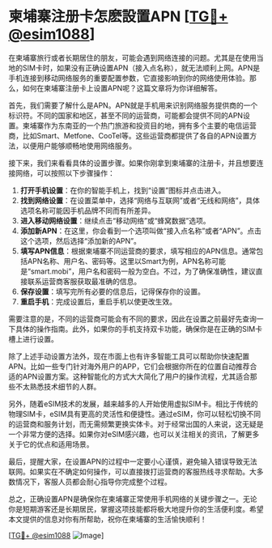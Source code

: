 # 柬埔寨注册卡怎麽設置APN [[TG💪+ @esim1088](https://t.me/s/esim1088)]

在柬埔寨旅行或者长期居住的朋友，可能会遇到网络连接的问题。尤其是在使用当地的SIM卡时，如果没有正确设置APN（接入点名称），就无法顺利上网。APN是手机连接到移动网络服务的重要配置参数，它直接影响到你的网络使用体验。那么，如何在柬埔寨注册卡上设置APN呢？这篇文章将为你详细解答。

首先，我们需要了解什么是APN。APN就是手机用来识别网络服务提供商的一个标识符。不同的国家和地区，甚至不同的运营商，可能都会提供不同的APN设置。柬埔寨作为东南亚的一个热门旅游和投资目的地，拥有多个主要的电信运营商，比如Smart、Metfone、CooTel等。这些运营商都提供了各自的APN设置方法，以便用户能够顺畅地使用网络服务。

接下来，我们来看看具体的设置步骤。如果你刚拿到柬埔寨的注册卡，并且想要连接网络，可以按照以下步骤操作：

1. **打开手机设置**：在你的智能手机上，找到“设置”图标并点击进入。
2. **找到网络设置**：在设置菜单中，选择“网络与互联网”或者“无线和网络”，具体选项名称可能因手机品牌不同而有所差异。
3. **进入移动网络设置**：继续点击“移动网络”或“蜂窝数据”选项。
4. **添加新APN**：在这里，你会看到一个选项叫做“接入点名称”或者“APN”。点击这个选项，然后选择“添加新的APN”。
5. **填写APN信息**：根据柬埔寨不同运营商的要求，填写相应的APN信息。通常包括APN名称、用户名、密码等。这里以Smart为例，APN名称可能是“smart.mobi”，用户名和密码一般为空白。不过，为了确保准确性，建议直接联系运营商客服获取最准确的信息。
6. **保存设置**：填写完所有必要的信息后，记得保存你的设置。
7. **重启手机**：完成设置后，重启手机以使更改生效。

需要注意的是，不同的运营商可能会有不同的要求，因此在设置之前最好先查询一下具体的操作指南。此外，如果你的手机支持双卡功能，确保你是在正确的SIM卡槽上进行设置。

除了上述手动设置方法外，现在市面上也有许多智能工具可以帮助你快速配置APN。比如一些专门针对海外用户的APP，它们会根据你所在的位置自动推荐合适的APN设置方案。这种智能化的方式大大简化了用户的操作流程，尤其适合那些不太熟悉技术细节的人群。

另外，随着eSIM技术的发展，越来越多的人开始使用虚拟SIM卡。相比于传统的物理SIM卡，eSIM具有更高的灵活性和便捷性。通过eSIM，你可以轻松切换不同的运营商和服务计划，而无需频繁更换实体卡。对于经常出国的人来说，这无疑是一个非常方便的选择。如果你对eSIM感兴趣，也可以关注相关的资讯，了解更多关于它的优点和适用场景。

最后，提醒大家，在设置APN的过程中一定要小心谨慎，避免输入错误导致无法联网。如果实在不确定如何操作，可以直接拨打运营商的客服热线寻求帮助。大多数情况下，客服人员都会耐心指导你完成整个过程。

总之，正确设置APN是确保你在柬埔寨正常使用手机网络的关键步骤之一。无论你是短期游客还是长期居民，掌握这项技能都将极大地提升你的生活便利度。希望本文提供的信息对你有所帮助，祝你在柬埔寨的生活愉快顺利！

[[TG💪+ @esim1088](https://t.me/s/esim1088) ![Image](https://i.postimg.cc/4NQfJmqS/Snipaste-2025-05-13-00-14-12.png)]